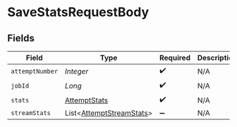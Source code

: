 # SaveStatsRequestBody


## Fields

| Field                                                                 | Type                                                                  | Required                                                              | Description                                                           |
| --------------------------------------------------------------------- | --------------------------------------------------------------------- | --------------------------------------------------------------------- | --------------------------------------------------------------------- |
| `attemptNumber`                                                       | *Integer*                                                             | :heavy_check_mark:                                                    | N/A                                                                   |
| `jobId`                                                               | *Long*                                                                | :heavy_check_mark:                                                    | N/A                                                                   |
| `stats`                                                               | [AttemptStats](../../models/shared/AttemptStats.md)                   | :heavy_check_mark:                                                    | N/A                                                                   |
| `streamStats`                                                         | List<[AttemptStreamStats](../../models/shared/AttemptStreamStats.md)> | :heavy_minus_sign:                                                    | N/A                                                                   |